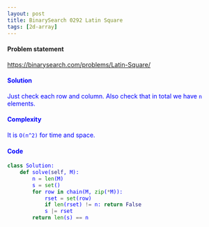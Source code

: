 ```yaml
---
layout: post
title: BinarySearch 0292 Latin Square
tags: [2d-array]
---
```


#### Problem statement

<a href="https://binarysearch.com/problems/Latin-Square/"> <font color = blue>https://binarysearch.com/problems/Latin-Square/

#### Solution
Just check each row and column. Also check that in total we have `n` elements.

#### Complexity
It is `O(n^2)` for time and space.

#### Code
```python
class Solution:
    def solve(self, M):
        n = len(M)
        s = set()
        for row in chain(M, zip(*M)):
            rset = set(row)
            if len(rset) != n: return False
            s |= rset
        return len(s) == n
        
        
```

